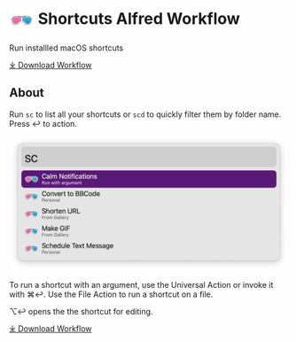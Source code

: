 # <img src='Workflow/icon.png' width='45' align='center' alt='icon'> Shortcuts Alfred Workflow

Run installled macOS shortcuts

<a href='https://github.com/alfredapp/shortcuts-workflow/releases/latest/download/Shortcuts.alfredworkflow'>⤓ Download Workflow</a>

## About

Run `sc` to list all your shortcuts or `scd` to quickly filter them by folder name. Press ↩ to action.

![Alfred search for sc](Workflow/images/about/sc.png)

To run a shortcut with an argument, use the Universal Action or invoke it with ⌘↩. Use the File Action to run a shortcut on a file.

⌥↩ opens the the shortcut for editing.

<a href='https://github.com/alfredapp/shortcuts-workflow/releases/latest/download/Shortcuts.alfredworkflow'>⤓ Download Workflow</a>
